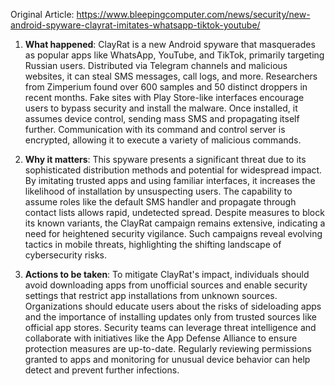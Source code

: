 Original Article: https://www.bleepingcomputer.com/news/security/new-android-spyware-clayrat-imitates-whatsapp-tiktok-youtube/

1. **What happened**: ClayRat is a new Android spyware that masquerades as popular apps like WhatsApp, YouTube, and TikTok, primarily targeting Russian users. Distributed via Telegram channels and malicious websites, it can steal SMS messages, call logs, and more. Researchers from Zimperium found over 600 samples and 50 distinct droppers in recent months. Fake sites with Play Store-like interfaces encourage users to bypass security and install the malware. Once installed, it assumes device control, sending mass SMS and propagating itself further. Communication with its command and control server is encrypted, allowing it to execute a variety of malicious commands.

2. **Why it matters**: This spyware presents a significant threat due to its sophisticated distribution methods and potential for widespread impact. By imitating trusted apps and using familiar interfaces, it increases the likelihood of installation by unsuspecting users. The capability to assume roles like the default SMS handler and propagate through contact lists allows rapid, undetected spread. Despite measures to block its known variants, the ClayRat campaign remains extensive, indicating a need for heightened security vigilance. Such campaigns reveal evolving tactics in mobile threats, highlighting the shifting landscape of cybersecurity risks.

3. **Actions to be taken**: To mitigate ClayRat's impact, individuals should avoid downloading apps from unofficial sources and enable security settings that restrict app installations from unknown sources. Organizations should educate users about the risks of sideloading apps and the importance of installing updates only from trusted sources like official app stores. Security teams can leverage threat intelligence and collaborate with initiatives like the App Defense Alliance to ensure protection measures are up-to-date. Regularly reviewing permissions granted to apps and monitoring for unusual device behavior can help detect and prevent further infections.